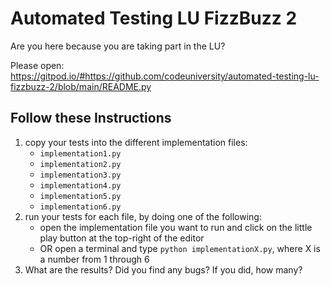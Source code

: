 # Automated Testing LU FizzBuzz 2

Are you here because you are taking part in the LU?

Please open: https://gitpod.io/#https://github.com/codeuniversity/automated-testing-lu-fizzbuzz-2/blob/main/README.py

## Follow these Instructions
1. copy your tests into the different implementation files:
    - `implementation1.py`
    - `implementation2.py`
    - `implementation3.py`
    - `implementation4.py`
    - `implementation5.py`
    - `implementation6.py`
2. run your tests for each file, by doing one of the following:
    - open the implementation file you want to run and click on the little play button at the top-right of the editor
    - OR open a terminal and type `python implementationX.py`, where X is a number from 1 through 6
3. What are the results? Did you find any bugs? If you did, how many?
